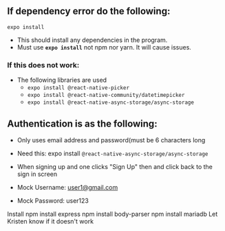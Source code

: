 
## If dependency error do the following:
`expo install`


* This should install any dependencies in the program.
* Must use **`expo install`** not npm nor yarn. It will cause issues. 
 

### If this does not work:
* The following libraries are used
  *  `expo install @react-native-picker`
  *  `expo install @react-native-community/datetimepicker`
  *  `expo install @react-native-async-storage/async-storage`

##  Authentication is as the following:
*  Only uses email address and password(must be 6 characters long
*  Need this: expo install `@react-native-async-storage/async-storage`

*  When signing up and one clicks "Sign Up" then and click back to the sign in screen
*  Mock Username: user1@gmail.com
*  Mock Password: user123




Install 
npm install express
npm install body-parser
npm install mariadb
Let Kristen know if it doesn't work


